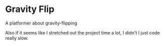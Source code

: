 # Gravity Flip
A platformer about gravity-flipping

Also if it seems like I stretched out the project time a lot, I didn't I just code really slow.